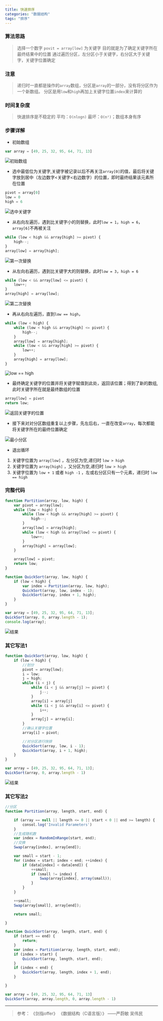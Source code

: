 ```yaml
---
title: 快速排序
categories: "数据结构"
tags: "排序" 
---
```


### 算法思路
>选择一个数字 `povit = array[low]` 为关键字
目的就是为了确定关键字所在最终结果中的位置
通过遍历分区，左分区小于关键字，右分区大于关键字，关键字位置确定

### 注意
>递归时一直都是操作的`array`数组，分区是`array`的一部分，没有将分区作为一个新数组。
分区是用`low`和`high`再加上关键字位置`index`来计算的

### 时间复杂度
>快速排序是不稳定的
平均：`O(nlogn)`
最坏：`O(n²)`；数组本身有序

### 步骤详解
- 初始数组

```js
var array = [49, 25, 32, 95, 64, 71, 13]
```

![初始数组](https://upload-images.jianshu.io/upload_images/8030629-a52d113c28f4e0f1.png?imageMogr2/auto-orient/strip%7CimageView2/2/w/1240)


- 选中最低位为关键字,关键字被记录以后不再关注`array[0]`的值，最后将关键字放到居中（左边数字<关键字<右边数字）的位置，即时最终结果该元素所在位置

```js
pivot = array[0]
low = 0
high = 6
```

![选中关键字](https://upload-images.jianshu.io/upload_images/8030629-a7d0634300817f43.png?imageMogr2/auto-orient/strip%7CimageView2/2/w/1240)

- 从右向左遍历，遇到比关键字小的则替换，此时`low = 1`，`high = 6`，`array[6]`不再被关注

```js
while (low < high && array[high] >= pivot) {
    high--;
}
array[low] = array[high];
```

![第一次替换](https://upload-images.jianshu.io/upload_images/8030629-e479c6b8419b779f.png?imageMogr2/auto-orient/strip%7CimageView2/2/w/1240)


- 从左向右遍历，遇到比关键字大的则替换，此时`low = 3`，`high = 6`

```js
while (low < && array[low] <= pivot) {
    low++;
}
array[high] = array[low];

```
![第二次替换](https://upload-images.jianshu.io/upload_images/8030629-a9e5ab9bb71f17c3.png?imageMogr2/auto-orient/strip%7CimageView2/2/w/1240)


- 再从右向左遍历，直到`low == high`，

```js
while (low < high) {
    while (low < high && array[high] <= pivot) {
        high--;
    }
    array[low] = array[high];
    while (low < && array[high] >= pivot) {
        low++;
    }
    array[high] = array[low];
}
```

![low == high](https://upload-images.jianshu.io/upload_images/8030629-3990605ee00b5e72.png?imageMogr2/auto-orient/strip%7CimageView2/2/w/1240)


- 最终确定关键字的位置并将关键字赋值到此处，返回该位置；得到了新的数组,此时关键字所在就是最终数组的位置

```js
array[low] = pivot
return low;
````
![返回关键字的位置](https://upload-images.jianshu.io/upload_images/8030629-9685609c08ffa1da.png?imageMogr2/auto-orient/strip%7CimageView2/2/w/1240)

- 接下来对对分区数组重复以上步骤，先左后右，一直在改变`array`，每次都能将关键字所在的最终位置确定

![最小分区](https://upload-images.jianshu.io/upload_images/8030629-7eedff96a51a9445.png?imageMogr2/auto-orient/strip%7CimageView2/2/w/1240)

- 退出循环
 1. 关键字位置为 `array[low]` ，左分区为空,递归时 `low > high`
 2. 关键字位置为 `array[high]` ，又分区为空,递归时  `low > high`
 3. 关键字位置为 `low + 1` 或者 `high -1` ，左或右分区只有一个元素，递归时 `low == high`

### 完整代码

```js
function Partition(array, low, high) {
    var pivot = array[low];
    while (low < high) {
        while (low < high && array[high] >= pivot) {
            high--;
        }
        array[low] = array[high];
        while (low < high && array[low] <= pivot) {
            low++;
        }
        array[high] = array[low];
    }

    array[low] = pivot;
    return low;
}

function QuickSort(array, low, high) {
    if (low < high) {
        var index = Partition(array, low, high);
        QuickSort(array, low, index - 1);
        QuickSort(array, index + 1, high);
    }
}

var array = [49, 25, 32, 95, 64, 71, 13];
QuickSort(array, 0, array.length - 1);
console.log(array);
```

![结果](https://upload-images.jianshu.io/upload_images/8030629-8f8e26a53e7e4ba3.png?imageMogr2/auto-orient/strip%7CimageView2/2/w/1240)


### 其它写法1

```js
function QuickSort(array, low, high) {
    if (low < high) {
        //划分
        pivot = array[low];
        i = low;
        j = high;
        while (i < j) {
            while (i < j && array[j] >= pivot) {
                j--;
            }
            array[i] = array[j]
            while (i < j && array[i] <= pivot) {
                i++;
            }
            array[j] = array[i];
        }
        //确认关键字位置
        array[i] = pivot;

        //对分区进行快排
        QuickSort(array, low, i - 1);
        QuickSort(array, i + 1, high);
    }
}

var array = [49, 25, 32, 95, 64, 71, 13];
QuickSort(array, 0, array.length - 1)
```

![结果](https://upload-images.jianshu.io/upload_images/8030629-fd58278a74814223.png?imageMogr2/auto-orient/strip%7CimageView2/2/w/1240)

### 其它写法2

```js
//分区
function Partition(array, length, start, end) {

    if (array == null || length <= 0 || start < 0 || end >= length) {
        consol.log('Invalid Parameters')
    }
    //生成随机数
    var index = RandomInRange(start, end);
    //交换
    Swap(array[index], array[end]);

    var small = start - 1;
    for (index = start; index < end; ++index) {
        if (data[index] < data[end]) {
            ++small;
            if (small != index) {
                Swap(array[index], array(small));
            }
        }
    }

    ++small;
    Swap(array[small], array[end]);

    return small;

}

function QuickSort(array, length, start, end) {
    if (start == end) {
        return;
    }
    var index = Partition(array, length, start, end);
    if (index > start) {
        QuickSort(array, length, start, end);
    }
    if (index < end) {
        QuickSort(array, length, index + 1, end);
    }

}

var array = [49, 25, 32, 95, 64, 71, 13]
QuickSort(array, array.length, 0, array.length - 1)
```

----

>参考：
《剑指offer》
《数据结构（C语言版）》 ——严蔚敏 吴伟民